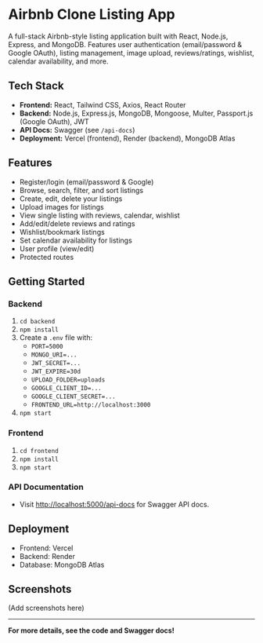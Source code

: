 # Airbnb Clone Listing App

A full-stack Airbnb-style listing application built with React, Node.js, Express, and MongoDB. Features user authentication (email/password & Google OAuth), listing management, image upload, reviews/ratings, wishlist, calendar availability, and more.

## Tech Stack
- **Frontend:** React, Tailwind CSS, Axios, React Router
- **Backend:** Node.js, Express.js, MongoDB, Mongoose, Multer, Passport.js (Google OAuth), JWT
- **API Docs:** Swagger (see `/api-docs`)
- **Deployment:** Vercel (frontend), Render (backend), MongoDB Atlas

## Features
- Register/login (email/password & Google)
- Browse, search, filter, and sort listings
- Create, edit, delete your listings
- Upload images for listings
- View single listing with reviews, calendar, wishlist
- Add/edit/delete reviews and ratings
- Wishlist/bookmark listings
- Set calendar availability for listings
- User profile (view/edit)
- Protected routes

## Getting Started

### Backend
1. `cd backend`
2. `npm install`
3. Create a `.env` file with:
   - `PORT=5000`
   - `MONGO_URI=...`
   - `JWT_SECRET=...`
   - `JWT_EXPIRE=30d`
   - `UPLOAD_FOLDER=uploads`
   - `GOOGLE_CLIENT_ID=...`
   - `GOOGLE_CLIENT_SECRET=...`
   - `FRONTEND_URL=http://localhost:3000`
4. `npm start`

### Frontend
1. `cd frontend`
2. `npm install`
3. `npm start`

### API Documentation
- Visit [http://localhost:5000/api-docs](http://localhost:5000/api-docs) for Swagger API docs.

## Deployment
- Frontend: Vercel
- Backend: Render
- Database: MongoDB Atlas

## Screenshots
(Add screenshots here)

---

**For more details, see the code and Swagger docs!** 